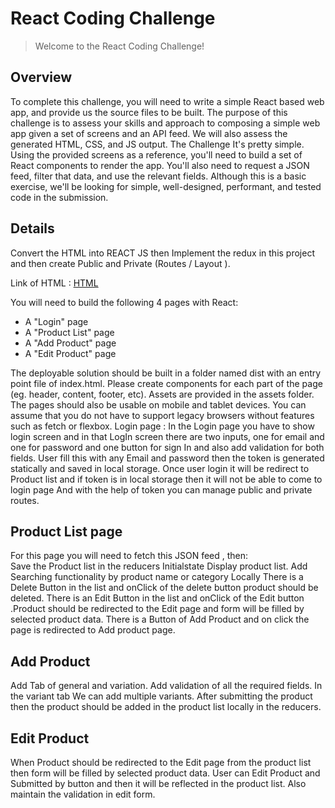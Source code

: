 # React Coding Challenge

> Welcome to the React Coding Challenge!

## Overview
To complete this challenge, you will need to write a simple React based web app, and provide us the source files to be built.
The purpose of this challenge is to assess your skills and approach to composing a simple web app given a set of screens and an API feed. We will also assess the generated HTML, CSS, and JS output.
The Challenge
It's pretty simple. Using the provided screens as a reference, you'll need to build a set of React components to render the app. You'll also need to request a JSON feed, filter that data, and use the relevant fields.
Although this is a basic exercise, we'll be looking for simple, well-designed, performant, and tested code in the submission.

## Details

Convert the HTML into REACT JS then Implement the redux in this project and then create Public and Private (Routes / Layout ).

Link of HTML : [HTML](https://facebook.github.io/react/)

You will need to build the following 4 pages with React:
- A "Login" page
- A "Product List" page
- A "Add Product" page
- A "Edit Product" page

The deployable solution should be built in a folder named dist with an entry point file of index.html.
Please create components for each part of the page (eg. header, content, footer, etc). Assets are provided in the assets folder.
The pages should also be usable on mobile and tablet devices.
You can assume that you do not have to support legacy browsers without features such as fetch or flexbox.
Login page : 
In the Login page you have to show login screen and in that LogIn screen there are two inputs, one for email and one for password and one button for sign In and also add validation for both fields. User fill this with any Email and password then the token is generated statically and saved in local storage. 
Once user login it will be redirect to Product list and if token is in local storage then it will not be able to come to login page 
And with the help of token you can manage public and private routes.


## Product List page

For this page you will need to fetch this JSON feed , then:   
Save the Product list in the reducers Initialstate
Display product list.
Add Searching functionality  by product name or category Locally
There is a Delete Button in the list and onClick of the delete button product should be deleted.
There is an Edit Button in the list and onClick of the Edit button .Product should be redirected to the Edit page and form will be filled by selected  product data.
There is a Button of Add Product and on click the page is redirected to Add product page.


## Add Product

Add Tab of general and variation.
Add validation of all the required fields.
In the variant tab We can add multiple variants.
After submitting the product then the product should be added in the product list locally in the reducers.


## Edit Product

When Product should be redirected to the Edit page from the product list then  form will be filled by selected  product data. 
User can Edit Product and Submitted by button and then it will be reflected in the product list.
Also maintain the validation in edit form. 